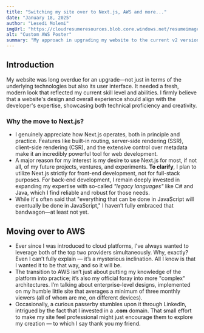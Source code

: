 ```yaml
---
title: "Switching my site over to Next.js, AWS and more..."
date: "January 18, 2025"
author: "Lesedi Molemi"
imgUrl: "https://cloudresumeresources.blob.core.windows.net/resumeimages/blogPosters/aws.png"
alt: "Custom AWS Poster"
summary: "My approach in upgrading my website to the current v2 version"
---
```


## Introduction

My website was long overdue for an upgrade—not just in terms of the underlying technologies but also its user interface. It needed a fresh, modern look that reflected my current skill level and abilities. I firmly believe that a website's design and overall experience should align with the developer's expertise, showcasing both technical proficiency and creativity.

### Why the move to Next.js?

- I genuinely appreciate how Next.js operates, both in principle and practice. Features like built-in routing, server-side rendering (SSR), client-side rendering (CSR), and the extensive control over metadata make it an incredibly powerful tool for web development.
- A major reason for my interest is my desire to use Next.js for most, if not all, of my future projects, ventures, and experiments. **To clarify**, I plan to utilize Next.js strictly for front-end development, not for full-stack purposes. For back-end development, I remain deeply invested in expanding my expertise with so-called _"legacy languages"_ like C# and Java, which I find reliable and robust for those needs.
- While it's often said that "everything that can be done in JavaScript will eventually be done in JavaScript," I haven’t fully embraced that bandwagon—at least not yet.

## Moving over to AWS

- Ever since I was introduced to cloud platforms, I've always wanted to leverage both of the top two providers simultaneously. Why, exactly? Even I can’t fully explain — it’s a mysterious inclination. All I know is that I wanted it to be that way, and so it will be.
- The transition to AWS isn’t just about putting my knowledge of the platform into practice; it’s also my official foray into more "complex" architectures. I’m talking about enterprise-level designs, implemented on my humble little site that averages a minimum of three monthly viewers (all of whom are me, on different devices).
- Occasionally, a curious passerby stumbles upon it through LinkedIn, intrigued by the fact that I invested in a **.com** domain. That small effort to make my site feel professional might just encourage them to explore my creation — to which I say thank you my friend.
